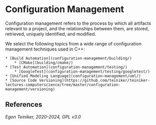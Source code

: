 # Configuration Management

Configuration management refers to the process by which all artifacts relevant 
to a project, and the relationships between them, are stored, retrieved, 
uniquely identified, and modified.

We select the following topics from a wide range of configuration management 
techniques used in C++:

    * [Build Automation](configuration-management/building/)
        * [CMake](building/cmake/)
    * [Test Automation](configuration-management/testing/)
        * [GoogleTest](configuration-management/testing/googletest/)
    * [Unified Modeling Language](configuration-management/uml/)
    * [Source Code Versioning](https://github.com/teiniker/teiniker-lectures-computerscience/tree/master/configuration-management/versioning)


## References


*Egon Teiniker, 2020-2024, GPL v3.0*